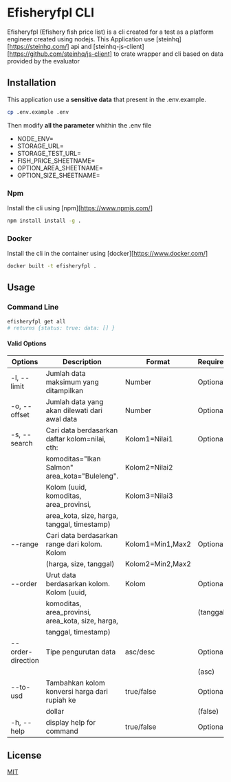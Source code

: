 # Efisheryfpl CLI

Efisheryfpl (Efishery fish price list) is a cli created for a test as a platform engineer created using nodejs. This Application use [steinhq][https://steinhq.com/] api and [steinhq-js-client][https://github.com/steinhq/js-client] to crate wrapper and cli based on data provided by the evaluator

## Installation

This application use a **sensitive data** that present in the .env.example.

```bash
cp .env.example .env
```

Then modify **all the parameter** whithin the .env file

- NODE_ENV=
- STORAGE_URL=
- STORAGE_TEST_URL=
- FISH_PRICE_SHEETNAME=
- OPTION_AREA_SHEETNAME=
- OPTION_SIZE_SHEETNAME=

### Npm

Install the cli using [npm][https://www.npmjs.com/]

```bash
npm install install -g .
```

### Docker

Install the cli in the container using [docker][https://www.docker.com/]

```bash
docker built -t efisheryfpl .
```

## Usage

### Command Line

```bash
efisheryfpl get all
# returns {status: true: data: [] }
```

#### Valid Options

| Options           | Description                                       | Format           | Requirement |
| ----------------- | ------------------------------------------------- | ---------------- | ----------- |
| -l, --limit       | Jumlah data maksimum yang ditampilkan             | Number           | Optional    |
| -o, --offset      | Jumlah data yang akan dilewati dari awal data     | Number           | Optional    |
| -s, --search      | Cari data berdasarkan daftar kolom=nilai, cth:    | Kolom1=Nilai1    | Optional    |
|                   | komoditas="Ikan Salmon" area_kota="Buleleng".     | Kolom2=Nilai2    |             |
|                   | Kolom (uuid, komoditas, area_provinsi,            | Kolom3=Nilai3    |             |
|                   | area_kota, size, harga, tanggal, timestamp)       |                  |             |
| --range           | Cari data berdasarkan range dari kolom. Kolom     | Kolom1=Min1,Max2 | Optional    |
|                   | (harga, size, tanggal)                            | Kolom2=Min2,Max2 |             |
| --order           | Urut data berdasarkan kolom. Kolom (uuid,         | Kolom            | Optional    |
|                   | komoditas, area_provinsi, area_kota, size, harga, |                  | (tanggal)   |
|                   | tanggal, timestamp)                               |                  |             |
| --order-direction | Tipe pengurutan data                              | asc/desc         | Optional    |
|                   |                                                   |                  | (asc)       |
| --to-usd          | Tambahkan kolom konversi harga dari rupiah ke     | true/false       | Optional    |
|                   | dollar                                            |                  | (false)     |
| -h, --help        | display help for command                          | true/false       | Optional    |

## License

[MIT](https://choosealicense.com/licenses/mit/)
